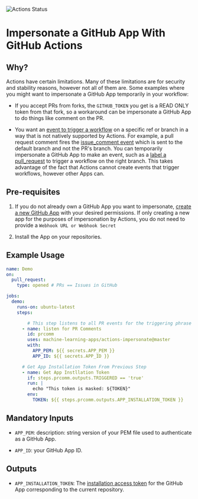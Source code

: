 ![Actions Status](https://github.com/machine-learning-apps/actions-impersonate/workflows/Tests/badge.svg)

# Impersonate a GitHub App With GitHub Actions

## Why?

Actions have certain limitations.  Many of these limitations are for security and stability reasons, however not all of them are.  Some examples where you might want to impersonate a GitHub App temporarily in your workflow:

- If you accept PRs from forks, the `GITHUB_TOKEN` you get is a READ ONLY token from that fork, so a workaround can be impersonate a GitHub App to do things like comment on the PR. 

- You want an [event to trigger a workflow](https://help.github.com/en/articles/events-that-trigger-workflows) on a specific ref or branch in a way that is not natively supported by Actions.  For example, a pull request comment fires the [issue_comment event](https://help.github.com/en/articles/events-that-trigger-workflows#issue-comment-event-issue_comment) which is sent to the default branch and not the PR's branch.  You can temporarily impersonate a GitHub App to make an event, such as a [label a pull_request](https://help.github.com/en/articles/events-that-trigger-workflows#pull-request-event-pull_request) to trigger a workflow on the right branch. This takes advantage of the fact that Actions cannot create events that trigger workflows, however other Apps can.


## Pre-requisites

1. If you do not already own a GitHub App you want to impersonate, [create a new GitHub App](https://developer.github.com/apps/building-github-apps/creating-a-github-app/) with your desired permissions.  If only creating a new app for the purposes of impersonation by Actions, you do not need to provide a `Webhook URL or Webhook Secret`

2. Install the App on your repositories. 

## Example Usage

```yaml
name: Demo
on: 
  pull_request:
    type: opened # PRs == Issues in GitHub

jobs:
  demo:
    runs-on: ubuntu-latest
    steps:

        # This step listens to all PR events for the triggering phrase
      - name: listen for PR Comments
        id: prcomm
        uses: machine-learning-apps/actions-impersonate@master
        with:
          APP_PEM: ${{ secrets.APP_PEM }}
          APP_ID: ${{ secrets.APP_ID }}

      # Get App Installation Token From Previous Step
      - name: Get App Instllation Token
        if: steps.prcomm.outputs.TRIGGERED == 'true'
        run: |
          echo "This token is masked: ${TOKEN}"
        env: 
          TOKEN: ${{ steps.prcomm.outputs.APP_INSTALLATION_TOKEN }}
```

## Mandatory Inputs

- `APP_PEM`: description: string version of your PEM file used to authenticate as a GitHub App. 

- `APP_ID`: your GitHub App ID.

## Outputs

 - `APP_INSTALLATION_TOKEN`: The [installation access token](https://developer.github.com/apps/building-github-apps/authenticating-with-github-apps/#authenticating-as-an-installation) for the GitHub App corresponding to the current repository.
